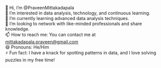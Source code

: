 👋 Hi, I’m @PraveenMittakadapala  
👀 I’m interested in data analysis, technology, and continuous learning.  
🌱 I’m currently learning advanced data analysis techniques.  
🤝 I’m looking to network with like-minded professionals and share knowledge.  
📫 How to reach me: You can contact me at mittakadapala.praveen@gmail.com  
😄 Pronouns: He/Him  
⚡ Fun fact: I have a knack for spotting patterns in data, and I love solving puzzles in my free time!

